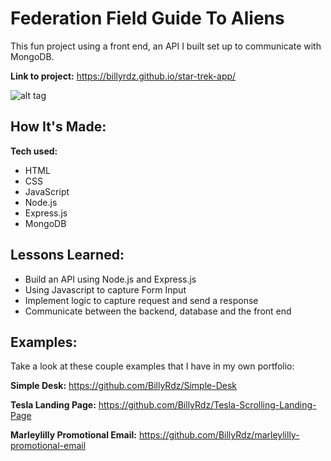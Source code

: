 # Federation Field Guide To Aliens

This fun project using a front end, an API I built set up to communicate with MongoDB.

**Link to project:** https://billyrdz.github.io/star-trek-app/

![alt tag](https://billyrdz.com/wp-content/uploads/2022/05/mortgify.gif)

## How It's Made:

**Tech used:**

- HTML
- CSS
- JavaScript
- Node.js
- Express.js
- MongoDB

## Lessons Learned:

- Build an API using Node.js and Express.js
- Using Javascript to capture Form Input
- Implement logic to capture request and send a response
- Communicate between the backend, database and the front end

## Examples:

Take a look at these couple examples that I have in my own portfolio:

**Simple Desk:** https://github.com/BillyRdz/Simple-Desk

**Tesla Landing Page:** https://github.com/BillyRdz/Tesla-Scrolling-Landing-Page

**Marleylilly Promotional Email:** https://github.com/BillyRdz/marleylilly-promotional-email
